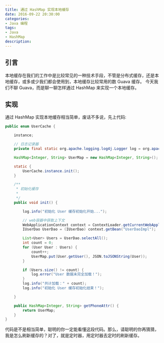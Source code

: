 ```yaml
---
title: 通过 HashMap 实现本地缓存
date: 2016-09-22 20:30:00
categories:
- Java 编程
tags: 
- Java
- HashMap
description: 
---
```


## 引言
  本地缓存在我们的工作中是比较常见的一种技术手段，不管是分布式缓存，还是本地缓存，或多或少我们都会使用到，本地缓存比较常用的数 Guava 缓存。
今天我们不聊 Guava，而是聊一聊怎样通过 HashMap 来实现一个本地缓存。

<!-- more -->

## 实现
通过 HashMap 实现本地缓存相当简单，废话不多说，先上代码:

``` java
public enum UserCache {

	instance;

	// 日志记录器
	private final static org.apache.logging.log4j.Logger log = org.apache.logging.log4j.LogManager.getLogger(UserCache.class);

	HashMap<Integer, String> UserMap = new HashMap<Integer, String>();

	static {
		UserCache.instance.init();
	}

	/**
	 * 初始化缓存
	 *
	 */
	public void init() {

		log.info("初始化 User 缓存初始化开始...");

		// web容器中获取上下文
		WebApplicationContext context = ContextLoader.getCurrentWebApplicationContext();
		IUserDao UserDao = (IUserDao) context.getBean("UserDaoImpl");

		List<User> Users = UserDao.selectAll();
		int count = 0;
		for (User User : Users) {
			count++;
			UserMap.put(User.getUser(), JSON.toJSONString(User));
		}

		if (Users.size() != count) {
			log.error("User 数据未完全加载！");
		}
		log.info("共计加载：" + count);
		log.info("初始化 User 缓存初始化结束！");

	}

	public HashMap<Integer, String> getPhoneAttr() {
		return UserMap;
	}
}
```

代码是不是相当简单，聪明的你一定能看懂这段代码。那么，请聪明的你再猜猜，我是怎么刷新缓存的？对了，就是定时器，用定时器去定时的刷新缓存。
